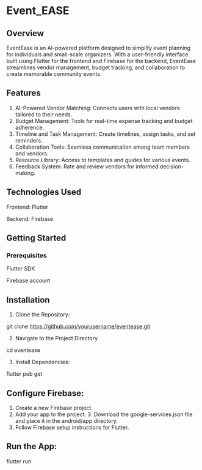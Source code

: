 # Event_EASE

## Overview
EventEase is an AI-powered platform designed to simplify event planning for individuals and small-scale organizers. With a user-friendly interface built using Flutter for the frontend and Firebase for the backend, EventEase streamlines vendor management, budget tracking, and collaboration to create memorable community events.

## Features
1. AI-Powered Vendor Matching: Connects users with local vendors tailored to their needs.
2. Budget Management: Tools for real-time expense tracking and budget adherence.
3. Timeline and Task Management: Create timelines, assign tasks, and set reminders.
4. Collaboration Tools: Seamless communication among team members and vendors.
5. Resource Library: Access to templates and guides for various events.
6. Feedback System: Rate and review vendors for informed decision-making.

## Technologies Used

Frontend: Flutter

Backend: Firebase

## Getting Started

### Prerequisites
Flutter SDK

Firebase account

## Installation
1. Clone the Repository:

git clone https://github.com/yourusername/eventease.git

2. Navigate to the Project Directory

cd eventease

3. Install Dependencies:

flutter pub get

## Configure Firebase:
1. Create a new Firebase project.
2. Add your app to the project.
3 .Download the google-services.json file and place it in the android/app directory.
4. Follow Firebase setup instructions for Flutter.

## Run the App:

flutter run
